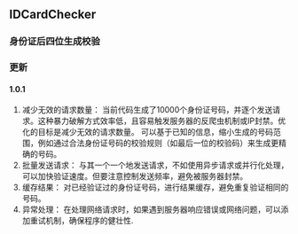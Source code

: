 ## IDCardChecker
### 身份证后四位生成校验
### 更新
#### 1.0.1
1. 减少无效的请求数量：
当前代码生成了10000个身份证号码，并逐个发送请求。这种暴力破解方式效率低，且容易触发服务器的反爬虫机制或IP封禁。优化的目标是减少无效的请求数量。
可以基于已知的信息，缩小生成的号码范围，例如通过合法身份证号码的校验规则（如最后一位的校验码）来生成更精确的号码。
2. 批量发送请求：
与其一个一个地发送请求，不如使用异步请求或并行化处理，可以加快验证速度。但要注意控制发送频率，避免被服务器封禁。
3. 缓存结果：
对已经验证过的身份证号码，进行结果缓存，避免重复验证相同的号码。
4. 异常处理：
在处理网络请求时，如果遇到服务器响应错误或网络问题，可以添加重试机制，确保程序的健壮性.


